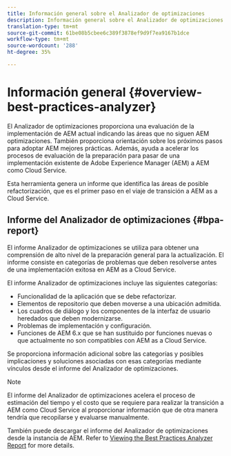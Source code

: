 ```yaml
---
title: Información general sobre el Analizador de optimizaciones
description: Información general sobre el Analizador de optimizaciones
translation-type: tm+mt
source-git-commit: 61be08b5cbee6c389f3878ef9d9f7ea9167b1dce
workflow-type: tm+mt
source-wordcount: '288'
ht-degree: 35%

---
```



# Información general {#overview-best-practices-analyzer}

El Analizador de optimizaciones proporciona una evaluación de la implementación de AEM actual indicando las áreas que no siguen AEM optimizaciones. También proporciona orientación sobre los próximos pasos para adoptar AEM mejores prácticas. Además, ayuda a acelerar los procesos de evaluación de la preparación para pasar de una implementación existente de Adobe Experience Manager (AEM) a AEM como Cloud Service.

Esta herramienta genera un informe que identifica las áreas de posible refactorización, que es el primer paso en el viaje de transición a AEM as a Cloud Service.

## Informe del Analizador de optimizaciones {#bpa-report}

El informe Analizador de optimizaciones se utiliza para obtener una comprensión de alto nivel de la preparación general para la actualización. El informe consiste en categorías de problemas que deben resolverse antes de una implementación exitosa en AEM as a Cloud Service.

El informe Analizador de optimizaciones incluye las siguientes categorías:

* Funcionalidad de la aplicación que se debe refactorizar.
* Elementos de repositorio que deben moverse a una ubicación admitida.
* Los cuadros de diálogo y los componentes de la interfaz de usuario heredados que deben modernizarse.
* Problemas de implementación y configuración.
* Funciones de AEM 6.x que se han sustituido por funciones nuevas o que actualmente no son compatibles con AEM as a Cloud Service.

Se proporciona información adicional sobre las categorías y posibles implicaciones y soluciones asociadas con esas categorías mediante vínculos desde el informe del Analizador de optimizaciones.

>[!NOTE]
>El informe del Analizador de optimizaciones acelera el proceso de estimación del tiempo y el costo que se requiere para realizar la transición a AEM como Cloud Service al proporcionar información que de otra manera tendría que recopilarse y evaluarse manualmente.

También puede descargar el informe del Analizador de optimizaciones desde la instancia de AEM. Refer to [Viewing the Best Practices Analyzer Report](/help/move-to-cloud-service/cloud-readiness-analyzer/using-cloud-readiness-analyzer.md#viewing-report) for more details.
